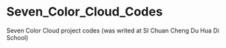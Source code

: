 # Seven_Color_Cloud_Codes
Seven Color Cloud project codes (was writed at SI Chuan Cheng Du Hua Di School)
